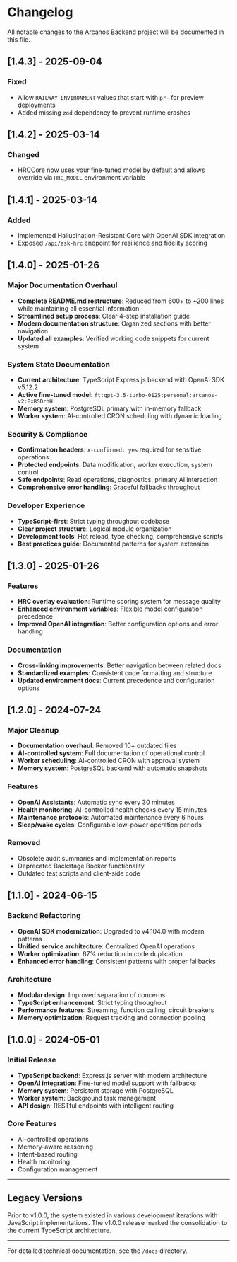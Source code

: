 # Changelog

All notable changes to the Arcanos Backend project will be documented in this file.

## [1.4.3] - 2025-09-04

### Fixed
- Allow `RAILWAY_ENVIRONMENT` values that start with `pr-` for preview deployments
- Added missing `zod` dependency to prevent runtime crashes

## [1.4.2] - 2025-03-14

### Changed
- HRCCore now uses your fine-tuned model by default and allows override via `HRC_MODEL` environment variable

## [1.4.1] - 2025-03-14

### Added
- Implemented Hallucination-Resistant Core with OpenAI SDK integration
- Exposed `/api/ask-hrc` endpoint for resilience and fidelity scoring

## [1.4.0] - 2025-01-26

### Major Documentation Overhaul
- **Complete README.md restructure**: Reduced from 600+ to ~200 lines while maintaining all essential information
- **Streamlined setup process**: Clear 4-step installation guide
- **Modern documentation structure**: Organized sections with better navigation
- **Updated all examples**: Verified working code snippets for current system

### System State Documentation
- **Current architecture**: TypeScript Express.js backend with OpenAI SDK v5.12.2
- **Active fine-tuned model**: `ft:gpt-3.5-turbo-0125:personal:arcanos-v2:BxRSDrhH`
- **Memory system**: PostgreSQL primary with in-memory fallback
- **Worker system**: AI-controlled CRON scheduling with dynamic loading

### Security & Compliance
- **Confirmation headers**: `x-confirmed: yes` required for sensitive operations
- **Protected endpoints**: Data modification, worker execution, system control
- **Safe endpoints**: Read operations, diagnostics, primary AI interaction
- **Comprehensive error handling**: Graceful fallbacks throughout

### Developer Experience
- **TypeScript-first**: Strict typing throughout codebase
- **Clear project structure**: Logical module organization
- **Development tools**: Hot reload, type checking, comprehensive scripts
- **Best practices guide**: Documented patterns for system extension

## [1.3.0] - 2025-01-26

### Features
- **HRC overlay evaluation**: Runtime scoring system for message quality
- **Enhanced environment variables**: Flexible model configuration precedence
- **Improved OpenAI integration**: Better configuration options and error handling

### Documentation
- **Cross-linking improvements**: Better navigation between related docs
- **Standardized examples**: Consistent code formatting and structure
- **Updated environment docs**: Current precedence and configuration options

## [1.2.0] - 2024-07-24

### Major Cleanup
- **Documentation overhaul**: Removed 10+ outdated files
- **AI-controlled system**: Full documentation of operational control
- **Worker scheduling**: AI-controlled CRON with approval system
- **Memory system**: PostgreSQL backend with automatic snapshots

### Features
- **OpenAI Assistants**: Automatic sync every 30 minutes
- **Health monitoring**: AI-controlled health checks every 15 minutes
- **Maintenance protocols**: Automated maintenance every 6 hours
- **Sleep/wake cycles**: Configurable low-power operation periods

### Removed
- Obsolete audit summaries and implementation reports
- Deprecated Backstage Booker functionality
- Outdated test scripts and client-side code

## [1.1.0] - 2024-06-15

### Backend Refactoring
- **OpenAI SDK modernization**: Upgraded to v4.104.0 with modern patterns
- **Unified service architecture**: Centralized OpenAI operations
- **Worker optimization**: 67% reduction in code duplication
- **Enhanced error handling**: Consistent patterns with proper fallbacks

### Architecture
- **Modular design**: Improved separation of concerns
- **TypeScript enhancement**: Strict typing throughout
- **Performance features**: Streaming, function calling, circuit breakers
- **Memory optimization**: Request tracking and connection pooling

## [1.0.0] - 2024-05-01

### Initial Release
- **TypeScript backend**: Express.js server with modern architecture
- **OpenAI integration**: Fine-tuned model support with fallbacks
- **Memory system**: Persistent storage with PostgreSQL
- **Worker system**: Background task management
- **API design**: RESTful endpoints with intelligent routing

### Core Features
- AI-controlled operations
- Memory-aware reasoning
- Intent-based routing
- Health monitoring
- Configuration management

---

## Legacy Versions

Prior to v1.0.0, the system existed in various development iterations with JavaScript implementations. The v1.0.0 release marked the consolidation to the current TypeScript architecture.

---

For detailed technical documentation, see the `/docs` directory.